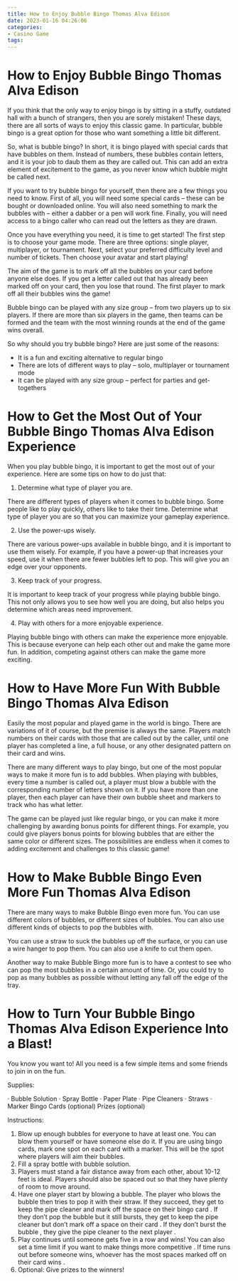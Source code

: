 ```yaml
---
title: How to Enjoy Bubble Bingo Thomas Alva Edison
date: 2023-01-16 04:26:06
categories:
- Casino Game
tags:
---
```



#  How to Enjoy Bubble Bingo Thomas Alva Edison

If you think that the only way to enjoy bingo is by sitting in a stuffy, outdated hall with a bunch of strangers, then you are sorely mistaken! These days, there are all sorts of ways to enjoy this classic game. In particular, bubble bingo is a great option for those who want something a little bit different.

So, what is bubble bingo? In short, it is bingo played with special cards that have bubbles on them. Instead of numbers, these bubbles contain letters, and it is your job to daub them as they are called out. This can add an extra element of excitement to the game, as you never know which bubble might be called next.

If you want to try bubble bingo for yourself, then there are a few things you need to know. First of all, you will need some special cards – these can be bought or downloaded online. You will also need something to mark the bubbles with – either a dabber or a pen will work fine. Finally, you will need access to a bingo caller who can read out the letters as they are drawn.

Once you have everything you need, it is time to get started! The first step is to choose your game mode. There are three options: single player, multiplayer, or tournament. Next, select your preferred difficulty level and number of tickets. Then choose your avatar and start playing!

The aim of the game is to mark off all the bubbles on your card before anyone else does. If you get a letter called out that has already been marked off on your card, then you lose that round. The first player to mark off all their bubbles wins the game!

Bubble bingo can be played with any size group – from two players up to six players. If there are more than six players in the game, then teams can be formed and the team with the most winning rounds at the end of the game wins overall.

So why should you try bubble bingo? Here are just some of the reasons:

- It is a fun and exciting alternative to regular bingo
- There are lots of different ways to play – solo, multiplayer or tournament mode
- It can be played with any size group – perfect for parties and get-togethers

#  How to Get the Most Out of Your Bubble Bingo Thomas Alva Edison Experience

When you play bubble bingo, it is important to get the most out of your experience. Here are some tips on how to do just that:

1. Determine what type of player you are.

There are different types of players when it comes to bubble bingo. Some people like to play quickly, others like to take their time. Determine what type of player you are so that you can maximize your gameplay experience.

2. Use the power-ups wisely.

There are various power-ups available in bubble bingo, and it is important to use them wisely. For example, if you have a power-up that increases your speed, use it when there are fewer bubbles left to pop. This will give you an edge over your opponents.

3. Keep track of your progress.

It is important to keep track of your progress while playing bubble bingo. This not only allows you to see how well you are doing, but also helps you determine which areas need improvement.

4. Play with others for a more enjoyable experience.

Playing bubble bingo with others can make the experience more enjoyable. This is because everyone can help each other out and make the game more fun. In addition, competing against others can make the game more exciting.

#  How to Have More Fun With Bubble Bingo Thomas Alva Edison
Easily the most popular and played game in the world is bingo. There are variations of it of course, but the premise is always the same. Players match numbers on their cards with those that are called out by the caller, until one player has completed a line, a full house, or any other designated pattern on their card and wins.

There are many different ways to play bingo, but one of the most popular ways to make it more fun is to add bubbles. When playing with bubbles, every time a number is called out, a player must blow a bubble with the corresponding number of letters shown on it. If you have more than one player, then each player can have their own bubble sheet and markers to track who has what letter.

The game can be played just like regular bingo, or you can make it more challenging by awarding bonus points for different things. For example, you could give players bonus points for blowing bubbles that are either the same color or different sizes. The possibilities are endless when it comes to adding excitement and challenges to this classic game!

#  How to Make Bubble Bingo Even More Fun Thomas Alva Edison

There are many ways to make Bubble Bingo even more fun. You can use different colors of bubbles, or different sizes of bubbles. You can also use different kinds of objects to pop the bubbles with.

You can use a straw to suck the bubbles up off the surface, or you can use a wire hanger to pop them. You can also use a knife to cut them open.

Another way to make Bubble Bingo more fun is to have a contest to see who can pop the most bubbles in a certain amount of time. Or, you could try to pop as many bubbles as possible without letting any fall off the edge of the tray.

#  How to Turn Your Bubble Bingo Thomas Alva Edison Experience Into a Blast!

You know you want to! All you need is a few simple items and some friends to join in on the fun.

Supplies:

· Bubble Solution 
· Spray Bottle 
· Paper Plate 
· Pipe Cleaners 
· Straws 
· Marker 
Bingo Cards (optional)
Prizes (optional)

Instructions:


1. Blow up enough bubbles for everyone to have at least one. You can blow them yourself or have someone else do it. If you are using bingo cards, mark one spot on each card with a marker. This will be the spot where players will aim their bubbles. 
2. Fill a spray bottle with bubble solution. 
3. Players must stand a fair distance away from each other, about 10-12 feet is ideal. Players should also be spaced out so that they have plenty of room to move around. 
4. Have one player start by blowing a bubble. The player who blows the bubble then tries to pop it with their straw. If they succeed, they get to keep the pipe cleaner and mark off the space on their bingo card . If they don’t pop the bubble but it still bursts, they get to keep the pipe cleaner but don’t mark off a space on their card . If they don’t burst the bubble , they give the pipe cleaner to the next player . 
5. Play continues until someone gets five in a row and wins! You can also set a time limit if you want to make things more competitive . If time runs out before someone wins, whoever has the most spaces marked off on their card wins . 
6. Optional: Give prizes to the winners!